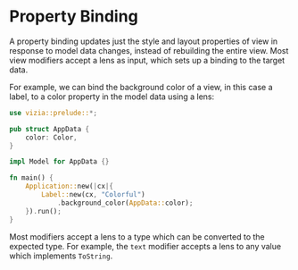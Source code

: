# Property Binding

A property binding updates just the style and layout properties of view in response to model data changes, instead of rebuilding the entire view. Most view modifiers accept a lens as input, which sets up a binding to the target data.

For example, we can bind the background color of a view, in this case a label, to a color property in the model data using a lens:

```rust
use vizia::prelude::*;

pub struct AppData {
    color: Color,
}

impl Model for AppData {}

fn main() {
    Application::new(|cx|{
        Label::new(cx, "Colorful")
            .background_color(AppData::color);
    }).run();
}
```

Most modifiers accept a lens to a type which can be converted to the expected type. For example, the `text` modifier accepts a lens to any value which implements `ToString`.